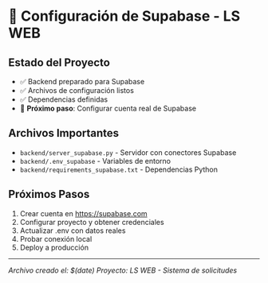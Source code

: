# 🚀 Configuración de Supabase - LS WEB

## Estado del Proyecto
- ✅ Backend preparado para Supabase
- ✅ Archivos de configuración listos
- ✅ Dependencias definidas
- 🔄 **Próximo paso**: Configurar cuenta real de Supabase

## Archivos Importantes
- `backend/server_supabase.py` - Servidor con conectores Supabase
- `backend/.env_supabase` - Variables de entorno
- `backend/requirements_supabase.txt` - Dependencias Python

## Próximos Pasos
1. Crear cuenta en https://supabase.com
2. Configurar proyecto y obtener credenciales
3. Actualizar .env con datos reales
4. Probar conexión local
5. Deploy a producción

---
*Archivo creado el: $(date)*
*Proyecto: LS WEB - Sistema de solicitudes*